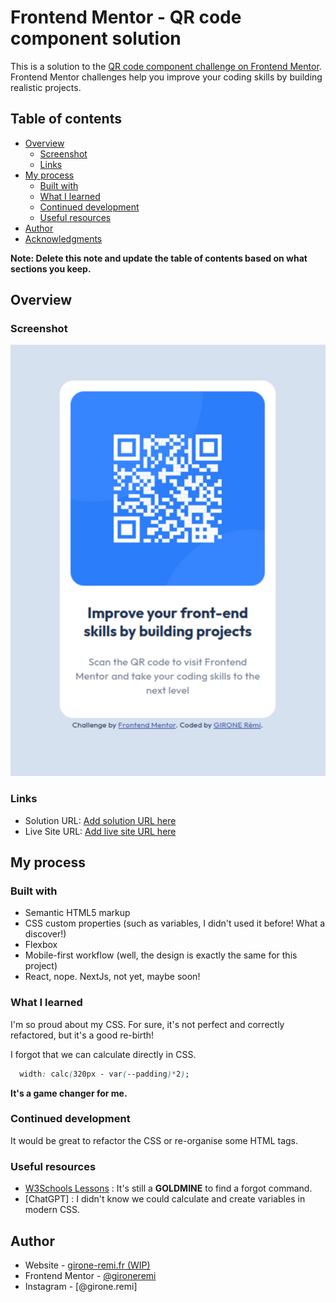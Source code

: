 # Frontend Mentor - QR code component solution

This is a solution to the [QR code component challenge on Frontend Mentor](https://www.frontendmentor.io/challenges/qr-code-component-iux_sIO_H). Frontend Mentor challenges help you improve your coding skills by building realistic projects. 

## Table of contents

- [Overview](#overview)
  - [Screenshot](#screenshot)
  - [Links](#links)
- [My process](#my-process)
  - [Built with](#built-with)
  - [What I learned](#what-i-learned)
  - [Continued development](#continued-development)
  - [Useful resources](#useful-resources)
- [Author](#author)
- [Acknowledgments](#acknowledgments)

**Note: Delete this note and update the table of contents based on what sections you keep.**

## Overview

### Screenshot

![](./screenshot-v1.png)

### Links

- Solution URL: [Add solution URL here](https://your-solution-url.com)
- Live Site URL: [Add live site URL here](https://your-live-site-url.com)

## My process

### Built with

- Semantic HTML5 markup
- CSS custom properties (such as variables, I didn't used it before! What a discover!)
- Flexbox
- Mobile-first workflow (well, the design is exactly the same for this project)
- React, nope. NextJs, not yet, maybe soon!

### What I learned

I'm so proud about my CSS. For sure, it's not perfect and correctly refactored, but it's a good re-birth!

I forgot that we can calculate directly in CSS.
```css
  width: calc(320px - var(--padding)*2);
```
**It's a game changer for me.**

### Continued development

It would be great to refactor the CSS or re-organise some HTML tags.

### Useful resources

- [W3Schools Lessons](https://www.w3schools.com/css/css3_flexbox_container.asp) :  It's still a **GOLDMINE** to find a forgot command.
- [ChatGPT] : I didn't know we could calculate and create variables in modern CSS.


## Author

- Website - [girone-remi.fr (WIP)](https://girone-remi.Fr)
- Frontend Mentor - [@gironeremi](https://www.frontendmentor.io/profile/gironeremi)
- Instagram - [@girone.remi]